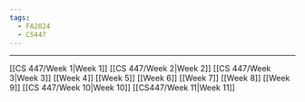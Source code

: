 ```yaml
---
tags:
  - FA2024
  - CS447
---
```

---
[[CS 447/Week 1|Week 1]]
[[CS 447/Week 2|Week 2]]
[[CS 447/Week 3|Week 3]]
[[Week 4]]
[[Week 5]]
[[Week 6]]
[[Week 7]]
[[Week 8]]
[[Week 9]]
[[CS 447/Week 10|Week 10]]
[[CS447/Week 11|Week 11]]


